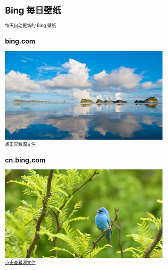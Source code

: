 # Bing 每日壁纸

每天自动更新的 Bing 壁纸

## bing.com

![bing.com](./bing_wallpaper.jpg)
[点击查看源文件](https://github.com/lgpay/bing_wallpaper/blob/main/bing_wallpaper.jpg)


## cn.bing.com

![cn.bing.com](./bing_wallpaper_cn.jpg)
[点击查看源文件](https://github.com/lgpay/bing_wallpaper/blob/main/bing_wallpaper_cn.jpg)
